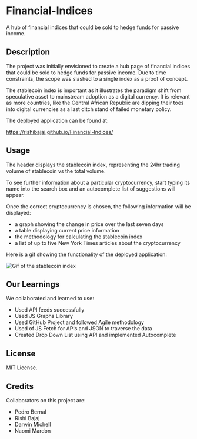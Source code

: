 # Financial-Indices
A hub of financial indices that could be sold to hedge funds for passive income.

## Description

The project was initially envisioned to create a hub page of financial indices that could be sold to hedge funds for passive income. Due to time constraints, the scope was slashed to a single index as a proof of concept.

The stablecoin index is important as it illustrates the paradigm shift from speculative asset to mainstream adoption as a digital currency. It is relevant as more countries, like the Central African Republic are dipping their toes into digital currencies as a last ditch stand of failed monetary policy.

The deployed application can be found at:

https://rishibajaj.github.io/Financial-Indices/

## Usage

The header displays the stablecoin index, representing the 24hr trading volume of stablecoin vs the total volume.

To see further information about a particular cryptocurrency, start typing its name into the search box and an autocomplete list of suggestions will appear.

Once the correct cryptocurrency is chosen, the following information will be displayed:
- a graph showing the change in price over the last seven days
- a table displaying current price information
- the methodology for calculating the stablecoin index
- a list of up to five New York Times articles about the cryptocurrency

Here is a gif showing the functionality of the deployed application:

![Gif of the stablecoin index](assets/images/indexOne.gif)

## Our Learnings 
We collaborated and learned to use:
- Used API feeds successfully
- Used JS Graphs Library 
- Used GitHub Project and followed Agile methodology
- Used of JS Fetch for APIs and JSON to traverse the data
- Created Drop Down List using API and implemented Autocomplete


## License 
MIT License.

## Credits

Collaborators on this project are:
- Pedro Bernal
- Rishi Bajaj
- Darwin Michell
- Naomi Mardon